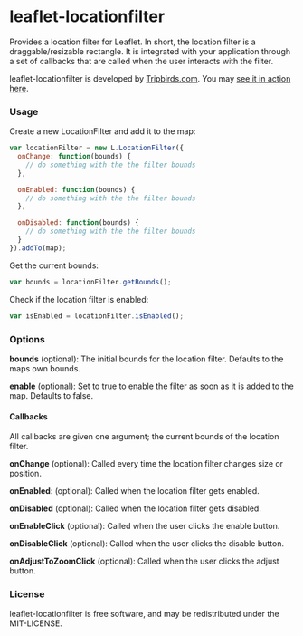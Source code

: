 leaflet-locationfilter
======================

Provides a location filter for Leaflet. In short, the location filter is 
a draggable/resizable rectangle. It is integrated with your application
through a set of callbacks that are called when the user interacts with
the filter. 

leaflet-locationfilter is developed by <a href="http://tripbirds.com">Tripbirds.com</a>.
You may <a href="http://tripbirds.com/hotels/new-york/?bounds=40.721,-73.992,40.75,-73.969">see it in action here</a>.

### Usage
Create a new LocationFilter and add it to the map:

```javascript
var locationFilter = new L.LocationFilter({
  onChange: function(bounds) {
    // do something with the the filter bounds
  },

  onEnabled: function(bounds) {
    // do something with the the filter bounds
  },

  onDisabled: function(bounds) {
    // do something with the the filter bounds
  }
}).addTo(map);
```

Get the current bounds:

```javascript
var bounds = locationFilter.getBounds();
```

Check if the location filter is enabled:

```javascript
var isEnabled = locationFilter.isEnabled();
```

### Options
**bounds** (optional): The initial bounds for the location filter. Defaults to the maps own bounds.

**enable** (optional): Set to true to enable the filter as soon as it is added to the map. Defaults to false.

#### Callbacks
All callbacks are given one argument; the current bounds of the location filter.

**onChange** (optional): Called every time the location filter changes size or position.

**onEnabled**: (optional): Called when the location filter gets enabled.

**onDisabled** (optional): Called when the location filter gets disabled.

**onEnableClick** (optional): Called when the user clicks the enable button.

**onDisableClick** (optional): Called when the user clicks the disable button.

**onAdjustToZoomClick** (optional): Called when the user clicks the adjust button.

### License
leaflet-locationfilter is free software, and may be redistributed under the MIT-LICENSE.
